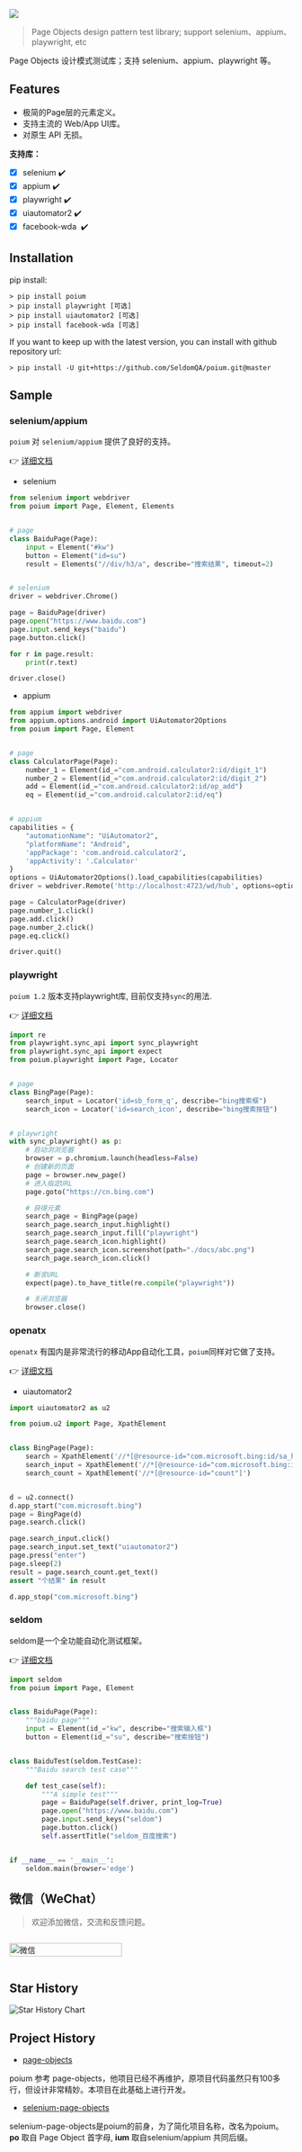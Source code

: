 ![](logo.png)

> Page Objects design pattern test library; support selenium、appium、playwright, etc

Page Objects 设计模式测试库；支持 selenium、appium、playwright 等。

## Features

* 极简的Page层的元素定义。
* 支持主流的 Web/App UI库。
* 对原生 API 无损。

__支持库：__

- [x] selenium ✔️
- [x] appium ✔️
- [x] playwright ✔️
- [x] uiautomator2 ✔️
- [x] facebook-wda ️ ✔️

## Installation

pip install:

```shell
> pip install poium
> pip install playwright [可选]
> pip install uiautomator2 [可选]
> pip install facebook-wda [可选]
```

If you want to keep up with the latest version, you can install with github repository url:

```shell
> pip install -U git+https://github.com/SeldomQA/poium.git@master
```

## Sample

### selenium/appium

`poium` 对 `selenium/appium` 提供了良好的支持。

👉 [详细文档](./tests/selenium_sample)

* selenium

```python
from selenium import webdriver
from poium import Page, Element, Elements


# page
class BaiduPage(Page):
    input = Element("#kw")
    button = Element("id=su")
    result = Elements("//div/h3/a", describe="搜索结果", timeout=2)


# selenium
driver = webdriver.Chrome()

page = BaiduPage(driver)
page.open("https://www.baidu.com")
page.input.send_keys("baidu")
page.button.click()

for r in page.result:
    print(r.text)

driver.close()
```

* appium

```python
from appium import webdriver
from appium.options.android import UiAutomator2Options
from poium import Page, Element


# page
class CalculatorPage(Page):
    number_1 = Element(id_="com.android.calculator2:id/digit_1")
    number_2 = Element(id_="com.android.calculator2:id/digit_2")
    add = Element(id_="com.android.calculator2:id/op_add")
    eq = Element(id_="com.android.calculator2:id/eq")


# appium
capabilities = {
    "automationName": "UiAutomator2",
    "platformName": "Android",
    'appPackage': 'com.android.calculator2',
    'appActivity': '.Calculator'
}
options = UiAutomator2Options().load_capabilities(capabilities)
driver = webdriver.Remote('http://localhost:4723/wd/hub', options=options)

page = CalculatorPage(driver)
page.number_1.click()
page.add.click()
page.number_2.click()
page.eq.click()

driver.quit()
```

### playwright

`poium 1.2` 版本支持playwright库, 目前仅支持`sync`的用法.

👉 [详细文档](./tests/playwright_sample)

```python
import re
from playwright.sync_api import sync_playwright
from playwright.sync_api import expect
from poium.playwright import Page, Locator


# page
class BingPage(Page):
    search_input = Locator('id=sb_form_q', describe="bing搜索框")
    search_icon = Locator('id=search_icon', describe="bing搜索按钮")


# playwright
with sync_playwright() as p:
    # 启动浏浏览器
    browser = p.chromium.launch(headless=False)
    # 创建新的页面
    page = browser.new_page()
    # 进入指定URL
    page.goto("https://cn.bing.com")

    # 获得元素
    search_page = BingPage(page)
    search_page.search_input.highlight()
    search_page.search_input.fill("playwright")
    search_page.search_icon.highlight()
    search_page.search_icon.screenshot(path="./docs/abc.png")
    search_page.search_icon.click()

    # 断言URL
    expect(page).to_have_title(re.compile("playwright"))

    # 关闭浏览器
    browser.close()
```

### openatx

`openatx` 有国内是非常流行的移动App自动化工具，`poium`同样对它做了支持。

👉 [详细文档](./tests/u2_sample)

* uiautomator2

```python
import uiautomator2 as u2

from poium.u2 import Page, XpathElement


class BingPage(Page):
    search = XpathElement('//*[@resource-id="com.microsoft.bing:id/sa_hp_header_search_box"]')
    search_input = XpathElement('//*[@resource-id="com.microsoft.bing:id/sapphire_search_header_input"]')
    search_count = XpathElement('//*[@resource-id="count"]')


d = u2.connect()
d.app_start("com.microsoft.bing")
page = BingPage(d)
page.search.click()

page.search_input.click()
page.search_input.set_text("uiautomator2")
page.press("enter")
page.sleep(2)
result = page.search_count.get_text()
assert "个结果" in result

d.app_stop("com.microsoft.bing")
```

### seldom

seldom是一个全功能自动化测试框架。

👉 [详细文档](./tests/seldom_sample)

```python
import seldom
from poium import Page, Element


class BaiduPage(Page):
    """baidu page"""
    input = Element(id_="kw", describe="搜索输入框")
    button = Element(id_="su", describe="搜索按钮")


class BaiduTest(seldom.TestCase):
    """Baidu search test case"""

    def test_case(self):
        """A simple test"""
        page = BaiduPage(self.driver, print_log=True)
        page.open("https://www.baidu.com")
        page.input.send_keys("seldom")
        page.button.click()
        self.assertTitle("seldom_百度搜索")


if __name__ == '__main__':
    seldom.main(browser='edge')
```

## 微信（WeChat）

> 欢迎添加微信，交流和反馈问题。

<div style="display: flex;justify-content: space-between;width: 100%">
    <p><img alt="微信" src="wechat.jpg" style="width: 200px;height: 100%" ></p>
</div>

## Star History

![Star History Chart](https://api.star-history.com/svg?repos=SeldomQA/poium&type=Date)

## Project History

* [page-objects](https://github.com/eeaston/page-objects)

poium 参考 page-objects，他项目已经不再维护，原项目代码虽然只有100多行，但设计非常精妙。本项目在此基础上进行开发。

* [selenium-page-objects](https://pypi.org/project/selenium-page-objects/)

selenium-page-objects是poium的前身，为了简化项目名称，改名为poium。__po__ 取自 Page Object 首字母, __ium__
取自selenium/appium 共同后缀。
